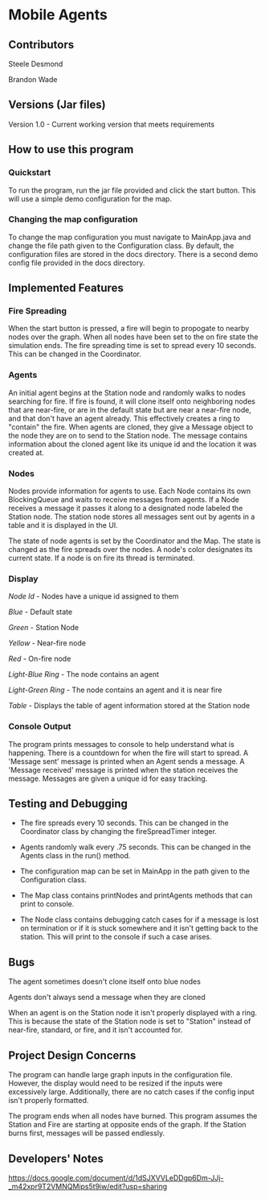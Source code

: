 # Mobile Agents

## Contributors

Steele Desmond

Brandon Wade

## Versions (Jar files)

Version 1.0 - Current working version that meets requirements

## How to use this program

### Quickstart

To run the program, run the jar file provided and click the start button. This
will use a simple demo configuration for the map.

### Changing the map configuration

To change the map configuration you must navigate to MainApp.java and change the
file path given to the Configuration class. By default, the configuration files 
are stored in the docs directory. There is a second demo config file provided
in the docs directory.

## Implemented Features

### Fire Spreading

When the start button is pressed, a fire will begin to propogate to nearby nodes
over the graph. When all nodes have been set to the on fire state the simulation
ends. The fire spreading time is set to spread every 10 seconds. This can be 
changed in the Coordinator.

### Agents

An initial agent begins at the Station node and randomly walks to nodes searching
for fire. If fire is found, it will clone itself onto neighboring nodes that are
near-fire, or are in the default state but are near a near-fire node, and that 
don't have an agent already. This effectively creates a ring to "contain" the 
fire. When agents are cloned, they give a Message object to the node they are 
on to send to the Station node. The message contains information about the 
cloned agent like its unique id and the location it was created at.

### Nodes

Nodes provide information for agents to use. Each Node contains its own 
BlockingQueue and waits to receive messages from agents. If a Node receives a 
message it passes it along to a designated node labeled the Station node. The 
station node stores all messages sent out by agents in a table and it is 
displayed in the UI.

The state of node agents is set by the Coordinator and the Map. The state is 
changed as the fire spreads over the nodes. A node's color designates its 
current state. If a node is on fire its thread is terminated.

### Display

*Node Id* - Nodes have a unique id assigned to them

*Blue* - Default state

*Green* - Station Node

*Yellow* - Near-fire node

*Red* - On-fire node

*Light-Blue Ring* - The node contains an agent

*Light-Green Ring* - The node contains an agent and it is near fire

*Table* - Displays the table of agent information stored at the Station node

### Console Output

The program prints messages to console to help understand what is happening. 
There is a countdown for when the fire will start to spread. A 'Message sent' 
message is printed when an Agent sends a message. A 'Message received' message 
is printed when the station receives the message. Messages are given a unique id
for easy tracking.


## Testing and Debugging

* The fire spreads every 10 seconds. This can be changed in the Coordinator class
by changing the fireSpreadTimer integer.

* Agents randomly walk every .75 seconds. This can be changed in the Agents class
in the run() method. 

* The configuration map can be set in MainApp in the path given to the
Configuration class.

* The Map class contains printNodes and printAgents methods that can print to 
console.

* The Node class contains debugging catch cases for if a message is lost on
termination or if it is stuck somewhere and it isn't getting back to the station.
This will print to the console if such a case arises.


## Bugs

The agent sometimes doesn't clone itself onto blue nodes

Agents don't always send a message when they are cloned

When an agent is on the Station node it isn't properly displayed with a ring. 
This is because the state of the Station node is set to "Station" instead of 
near-fire, standard, or fire, and it isn't accounted for.

## Project Design Concerns

The program can handle large graph inputs in the configuration file. However, the
display would need to be resized if the inputs were excessively large. 
Additionally, there are no catch cases if the config input isn't properly
formatted.

The program ends when all nodes have burned. This program assumes the Station and
Fire are starting at opposite ends of the graph. If the Station burns first, 
messages will be passed endlessly.

## Developers' Notes
https://docs.google.com/document/d/1dSJXVVLeDDgp6Dm-JJj-_m42xpr9T2VMNQMips5t9iw/edit?usp=sharing